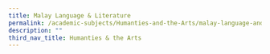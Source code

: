 ```yaml
---
title: Malay Language & Literature
permalink: /academic-subjects/Humanties-and-the-Arts/malay-language-and-literature/
description: ""
third_nav_title: Humanties & the Arts
---
```

